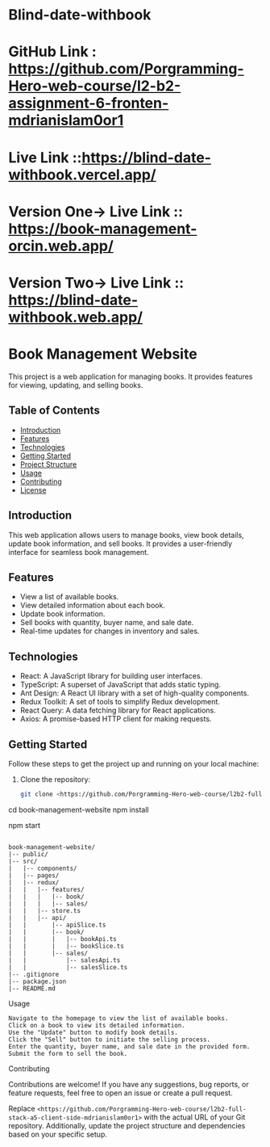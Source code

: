 # Blind-date-withbook

# GitHub Link : https://github.com/Porgramming-Hero-web-course/l2-b2-assignment-6-fronten-mdrianislam0or1

# Live Link ::https://blind-date-withbook.vercel.app/

# Version One-> Live Link :: https://book-management-orcin.web.app/

# Version Two-> Live Link :: https://blind-date-withbook.web.app/

# Book Management Website

This project is a web application for managing books. It provides features for viewing, updating, and selling books.

## Table of Contents

- [Introduction](#introduction)
- [Features](#features)
- [Technologies](#technologies)
- [Getting Started](#getting-started)
- [Project Structure](#project-structure)
- [Usage](#usage)
- [Contributing](#contributing)
- [License](#license)

## Introduction

This web application allows users to manage books, view book details, update book information, and sell books. It provides a user-friendly interface for seamless book management.

## Features

- View a list of available books.
- View detailed information about each book.
- Update book information.
- Sell books with quantity, buyer name, and sale date.
- Real-time updates for changes in inventory and sales.

## Technologies

- React: A JavaScript library for building user interfaces.
- TypeScript: A superset of JavaScript that adds static typing.
- Ant Design: A React UI library with a set of high-quality components.
- Redux Toolkit: A set of tools to simplify Redux development.
- React Query: A data fetching library for React applications.
- Axios: A promise-based HTTP client for making requests.

## Getting Started

Follow these steps to get the project up and running on your local machine:

1. Clone the repository:

   ```bash
   git clone <https://github.com/Porgramming-Hero-web-course/l2b2-full-stack-a5-client-side-mdrianislam0or1>
   ```

cd book-management-website
npm install

npm start

```

book-management-website/
|-- public/
|-- src/
|   |-- components/
|   |-- pages/
|   |-- redux/
|   |   |-- features/
|   |   |   |-- book/
|   |   |   |-- sales/
|   |   |-- store.ts
|   |   |-- api/
|   |       |-- apiSlice.ts
|   |       |-- book/
|   |       |   |-- bookApi.ts
|   |       |   |-- bookSlice.ts
|   |       |-- sales/
|   |           |-- salesApi.ts
|   |           |-- salesSlice.ts
|-- .gitignore
|-- package.json
|-- README.md

```

Usage

    Navigate to the homepage to view the list of available books.
    Click on a book to view its detailed information.
    Use the "Update" button to modify book details.
    Click the "Sell" button to initiate the selling process.
    Enter the quantity, buyer name, and sale date in the provided form.
    Submit the form to sell the book.

Contributing

Contributions are welcome! If you have any suggestions, bug reports, or feature requests, feel free to open an issue or create a pull request.

Replace `<https://github.com/Porgramming-Hero-web-course/l2b2-full-stack-a5-client-side-mdrianislam0or1>` with the actual URL of your Git repository. Additionally, update the project structure and dependencies based on your specific setup.
